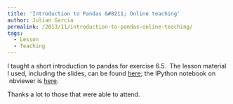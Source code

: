 ```yaml
---
title: 'Introduction to Pandas &#8211; Online teaching'
author: Julian Garcia
permalink: /2013/11/introduction-to-pandas-online-teaching/
tags:
  - Lesson
  - Teaching
---
```

I taught a short introduction to pandas for exercise 6.5.  The lesson material I used, including the slides, can be found [here][1]; the IPython notebook on  nbviewer is [here][2].

Thanks a lot to those that were able to attend.

&nbsp;

&nbsp;

&nbsp;

&nbsp;

 [1]: https://github.com/juliangarcia/education/tree/master/pandas
 [2]: http://nbviewer.ipython.org/urls/raw.github.com/juliangarcia/education/master/pandas/introduction_to_pandas.ipynb
